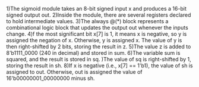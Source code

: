 1)The sigmoid module takes an 8-bit signed input x and produces a 16-bit signed output out. 2)Inside the module, there are several registers declared to hold intermediate values. 
3)The always @(*) block represents a combinational logic block that updates the output out whenever the inputs change. 
4)f the most significant bit x[7] is 1, it means x is negative, so y is assigned the negation of x. Otherwise, y is assigned x. The value of y is then right-shifted by 2 bits, storing the result in z. 5)The value z is added to 8'b1111_0000 (240 in decimal) and stored in sum. 
6)The variable sum is squared, and the result is stored in sq. )The value of sq is right-shifted by 1, storing the result in sh. 
8)If x is negative (i.e., x[7] == 1'b1), the value of sh is assigned to out. Otherwise, out is assigned the value of 16'b00000001_00000000 minus sh.
